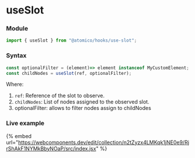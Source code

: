 # useSlot

### Module

```javascript
import { useSlot } from "@atomico/hooks/use-slot";
```

### Syntax

```javascript
const optionalFilter = (element)=> element instanceof MyCustomElement;
const childNodes = useSlot(ref, optionalFilter);
```

Where:

1. `ref`: Reference of the slot to observe.
2. `childNodes`: List of nodes assigned to the observed slot.
3. optionalFilter: allows to filter nodes assign to childNodes

### Live example

{% embed url="https://webcomponents.dev/edit/collection/n2tZyzx4LMKqk1jNE0e9/RjrShAkF1NYMkBbyNOaP/src/index.jsx" %}

